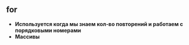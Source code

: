 ## for
* **Используется когда мы знаем кол-во повторений и работаем с порядковыми номерами**
* **Массивы**
